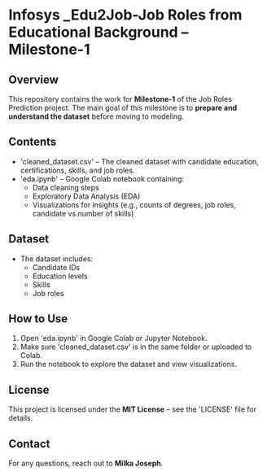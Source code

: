 # Infosys _Edu2Job-Job Roles from Educational Background  – Milestone-1

## Overview
This repository contains the work for **Milestone-1** of the Job Roles Prediction project. The main goal of this milestone is to **prepare and understand the dataset** before moving to modeling.

## Contents
- 'cleaned_dataset.csv' – The cleaned dataset with candidate education, certifications, skills, and job roles.
- 'eda.ipynb' – Google Colab notebook containing:
  - Data cleaning steps
  - Exploratory Data Analysis (EDA)
  - Visualizations for insights (e.g., counts of degrees, job roles, candidate vs number of skills)

## Dataset
- The dataset includes:
  - Candidate IDs
  - Education levels
  - Skills
  - Job roles

## How to Use
1. Open 'eda.ipynb' in Google Colab or Jupyter Notebook.
2. Make sure 'cleaned_dataset.csv' is in the same folder or uploaded to Colab.
3. Run the notebook to explore the dataset and view visualizations.

## License
This project is licensed under the **MIT License** – see the 'LICENSE' file for details.

## Contact
For any questions, reach out to **Milka Joseph**.

